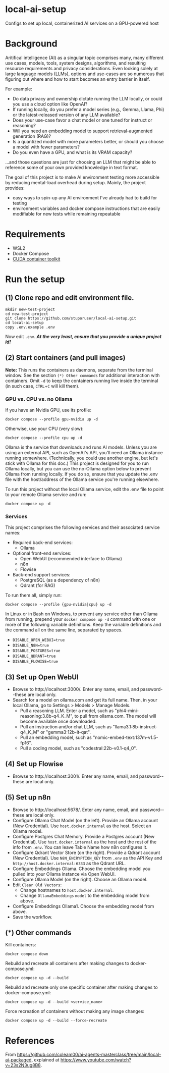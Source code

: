 # local-ai-setup
Configs to set up local, containerized AI services on a GPU-powered host

# Background

Aritifical intelligence (AI) as a singular topic comprises many, many different use cases, models, tools, system designs, algorithms, and resulting resource requirements and privacy considerations. Even looking solely at large language models (LLMs), options and use-cases are so numerous that figuring out where and how to start becomes an entry barrier in itself. 

For example:
- Do data privacy and ownership dictate running the LLM locally, or could you use a cloud option like OpenAI?
- If running locally, do you prefer a model series (e.g., Gemma, Llama, Phi) or the latest-released version of any LLM available?
- Does your use-case favor a chat model or one tuned for instruct or reasoning?
- Will you need an embedding model to support retrieval-augmented generation (RAG)?
- Is a quantized model with more parameters better, or should you choose a model with fewer parameters?
- Do you even have a GPU, and what is its VRAM capacity?

...and those questions are just for choosing an LLM that might be able to reference some of your own provided knowledge in text format.

The goal of this project is to make AI environment testing more accessible by reducing mental-load overhead during setup. Mainly, the project provides: 
- easy ways to spin-up any AI environment I've already had to build for testing
- environment variables and docker compose instructions that are easily modifiable for new tests while remaining repeatable



# Requirements

- WSL2
- Docker Compose
- [CUDA container toolkit](https://developer.nvidia.com/cuda-downloads?target_os=Linux&target_arch=x86_64&Distribution=WSL-Ubuntu&target_version=2.0&target_type=deb_local)

# Run the setup

## (1) Clone repo and edit environment file.

```
mkdir new-test-project
cd new-test-project
git clone https://github.com/stuporuser/local-ai-setup.git
cd local-ai-setup
copy .env.example .env
```

Now edit `.env`. ***At the very least, ensure that you provide a unique project id!***

## (2) Start containers (and pull images)

**Note:** This runs the containers as daemons, separate from the terminal window. See the section `(*) Other commands` for additional interaction with containers. Omit `-d` to keep the containers running live inside the terminal (in such case, `CTRL`+`C` will kill them).

### GPU vs. CPU vs. no Ollama

If you have an Nvidia GPU, use its profile:

```
docker compose --profile gpu-nvidia up -d
```

Otherwise, use your CPU (very slow):

```
docker compose --profile cpu up -d
```

Ollama is the service that downloads and runs AI models. Unless you are using an external API, such as OpenAI's API, you'll need an Ollama instance running somewhere. (Technically, you could use another engine, but let's stick with Ollama for this doc.) This project is designed for you to run Ollama locally, but you can use the no-Ollama option below to prevent Ollama from running locally. If you do so, ensure that you update the .env file with the host/address of the Ollama service you're running elsewhere.

To run this project without the local Ollama service, edit the .env file to point to your remote Ollama service and run:

```
docker compose up -d
```

### Services

This project comprises the following services and their associated service names:
- Required back-end services:
  - Ollama
- Optional front-end services:
  - Open WebUI (recommended interface to Ollama)
  - n8n
  - Flowise
- Back-end support services:
  - PostgreSQL (as a dependency of n8n)
  - Qdrant (for RAG)

To run them all, simply run:

```
docker compose --profile {gpu-nvidia|cpu} up -d
```

In Linux or in Bash on Windows, to prevent any service other than Ollama from running, prepend your `docker compose up -d` command with one or more of the following variable definitions. Keep the variable definitions and the command all on the same line, separated by spaces.

- `DISABLE_OPEN_WEBUI=true`
- `DISABLE_N8N=true`
- `DISABLE_POSTGRES=true`
- `DISABLE_QDRANT=true`
- `DISABLE_FLOWISE=true`

## (3) Set up Open WebUI

- Browse to http://localhost:3000/. Enter any name, email, and password--these are local only.
- Search for a model on ollama.com and get its full name. Then, in your local Ollama, go to Settings > Models > Manage Models. 
  - Pull a reasoning LLM. Enter a model, such as "phi4-mini-reasoning:3.8b-q4_K_M", to pull from ollama.com. The model will become available once downloaded.
  - Pull an instruction and/or chat LLM, such as "llama3.1:8b-instruct-q4_K_M" or "gemma3:12b-it-qat".
  - Pull an embedding model, such as "nomic-embed-text:137m-v1.5-fp16".
  - Pull a coding model, such as "codestral:22b-v0.1-q4_0".

## (4) Set up Flowise

- Browse to http://localhost:3001/. Enter any name, email, and password--these are local only.

## (5) Set up n8n

- Browse to http://localhost:5678/. Enter any name, email, and password--these are local only.
- Configure Ollama Chat Model (on the left). Provide an Ollama account (New Credential). Use `host.docker.internal` as the host. Select an Ollama model.
- Configure Postgres Chat Memory. Provide a Postgres account (New Credential). Use `host.docker.internal` as the host and the rest of the info from `.env`. You can leave Table Name how n8n configures it.
- Configure Qdrant Vector Store (on the right). Provide a Qdrant account (New Credential). Use `N8N_ENCRYPTION_KEY` from `.env` as the API Key and `http://host.docker.internal:6333` as the Qdrant URL.
- Configure Embeddings Ollama. Choose the embedding model you pulled into your Ollama instance via Open WebUI.
- Configure Ollama Model (on the right). Choose an Ollama model.
- Edit `Clear Old Vectors`:
  - Change hostnames to `host.docker.internal`.
  - Change `OllamaEmbeddings` `model` to the embedding model from above.
- Configure Embeddings Ollama1. Choose the embedding model from above.
- Save the workflow.


## (*) Other commands

Kill containers:

```
docker compose down
```

Rebuild and recreate all containers after making changes to docker-compose.yml:

```
docker compose up -d --build
```

Rebuild and recreate only one specific container after making changes to docker-compose.yml:

```
docker compose up -d --build <service_name>
```

Force recreation of containers without making any image changes:

```
docker compose up -d --build --force-recreate
```


# References

From https://github.com/coleam00/ai-agents-masterclass/tree/main/local-ai-packaged, explained at https://www.youtube.com/watch?v=23s2N3ug8B8.


